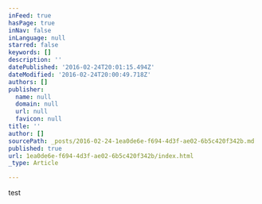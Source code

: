 ```yaml
---
inFeed: true
hasPage: true
inNav: false
inLanguage: null
starred: false
keywords: []
description: ''
datePublished: '2016-02-24T20:01:15.494Z'
dateModified: '2016-02-24T20:00:49.718Z'
authors: []
publisher:
  name: null
  domain: null
  url: null
  favicon: null
title: ''
author: []
sourcePath: _posts/2016-02-24-1ea0de6e-f694-4d3f-ae02-6b5c420f342b.md
published: true
url: 1ea0de6e-f694-4d3f-ae02-6b5c420f342b/index.html
_type: Article

---
```

test